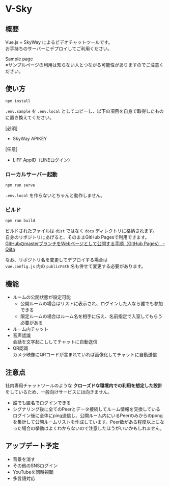 # V-Sky

## 概要

Vue.js + SkyWay によるビデオチャットツールです。  
お手持ちのサーバーにデプロイしてご利用ください。  

[Sample page](https://ukkz.github.io/v-sky)  
※サンプルページの利用は知らない人とつながる可能性がありますのでご注意ください。

## 使い方
```
npm install
```

`.env.sample` を `.env.local` としてコピーし、以下の項目を自身で取得したものに置き換えてください。  

[必須]

- SkyWay APIKEY

[任意]

- LIFF AppID（LINEログイン）

### ローカルサーバー起動
```
npm run serve
```

`.env.local` を作らないとちゃんと動作しません。  

### ビルド
```
npm run build
```

ビルドされたファイルは `dist` ではなく `docs` ディレクトリに格納されます。  
自身のリポジトリにあげると、そのままGitHub Pagesで利用できます。  
[GitHubのmasterブランチをWebページとして公開する手順（GitHub Pages） - Qiita](https://qiita.com/tonkotsuboy_com/items/f98667b89228b98bc096)

なお、リポジトリ名を変更してデプロイする場合は  
`vue.config.js` 内の `publicPath` 名も併せて変更する必要があります。

## 機能

- ルームの公開状態が設定可能  
  - 公開ルームの場合はリストに表示され、ログインした人なら誰でも参加できる
  - 限定ルームの場合はルーム名を相手に伝え、名前指定で入室してもらう必要がある
- ルーム内チャット
- 音声認識  
  会話を文字起こししてチャットに自動送信
- QR認識  
  カメラ映像にQRコードが含まれていれば画像化してチャットに自動送信

## 注意点

社内専用チャットツールのような **クローズドな環境内での利用を想定した設計** をしているため、一般向けサービスには向きません。  

- 誰でも匿名でログインできる
- シグナリング後に全てのPeerとデータ接続してルーム情報を交換している  
  ログイン後に全体にping送信し、公開ルーム内にいるPeerのみからのpongを集計して公開ルームリストを作成しています。Peer数がある程度以上になった場合の挙動はよくわからないので注意したほうがいいかもしれません。

## アップデート予定

- 背景を消す
- その他のSNSログイン
- YouTubeを同時視聴
- 多言語対応

